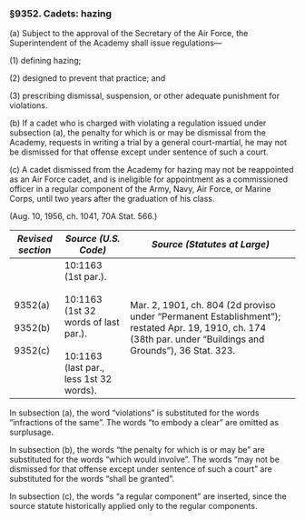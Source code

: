 ### §9352. Cadets: hazing ###

(a) Subject to the approval of the Secretary of the Air Force, the Superintendent of the Academy shall issue regulations—

(1) defining hazing;

(2) designed to prevent that practice; and

(3) prescribing dismissal, suspension, or other adequate punishment for violations.

(b) If a cadet who is charged with violating a regulation issued under subsection (a), the penalty for which is or may be dismissal from the Academy, requests in writing a trial by a general court-martial, he may not be dismissed for that offense except under sentence of such a court.

(c) A cadet dismissed from the Academy for hazing may not be reappointed as an Air Force cadet, and is ineligible for appointment as a commissioned officer in a regular component of the Army, Navy, Air Force, or Marine Corps, until two years after the graduation of his class.

(Aug. 10, 1956, ch. 1041, 70A Stat. 566.)

|            *Revised section*            |                                               *Source (U.S. Code)*                                               |                                                                *Source (Statutes at Large)*                                                                |
|-----------------------------------------|------------------------------------------------------------------------------------------------------------------|------------------------------------------------------------------------------------------------------------------------------------------------------------|
|9352(a)<br/><br/>9352(b)<br/><br/>9352(c)|10:1163 (1st par.).<br/><br/>10:1163 (1st 32 words of last par.).<br/><br/>10:1163 (last par., less 1st 32 words).|Mar. 2, 1901, ch. 804 (2d proviso under “Permanent Establishment”); restated Apr. 19, 1910, ch. 174 (38th par. under “Buildings and Grounds”), 36 Stat. 323.|

In subsection (a), the word “violations” is substituted for the words “infractions of the same”. The words “to embody a clear” are omitted as surplusage.

In subsection (b), the words “the penalty for which is or may be” are substituted for the words “which would involve”. The words “may not be dismissed for that offense except under sentence of such a court” are substituted for the words “shall be granted”.

In subsection (c), the words “a regular component” are inserted, since the source statute historically applied only to the regular components.